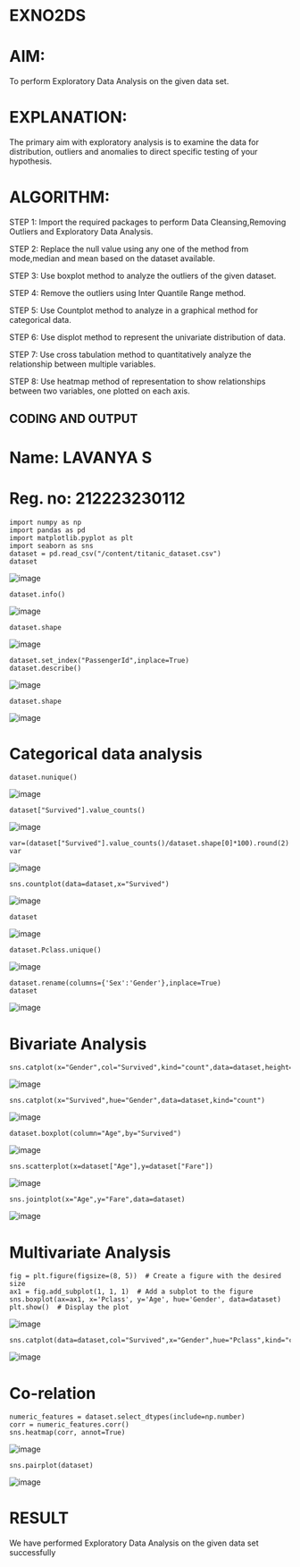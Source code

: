 # EXNO2DS
# AIM:
To perform Exploratory Data Analysis on the given data set.
      
# EXPLANATION:
  The primary aim with exploratory analysis is to examine the data for distribution, outliers and anomalies to direct specific testing of your hypothesis.
  
# ALGORITHM:
STEP 1: Import the required packages to perform Data Cleansing,Removing Outliers and Exploratory Data Analysis.

STEP 2: Replace the null value using any one of the method from mode,median and mean based on the dataset available.

STEP 3: Use boxplot method to analyze the outliers of the given dataset.

STEP 4: Remove the outliers using Inter Quantile Range method.

STEP 5: Use Countplot method to analyze in a graphical method for categorical data.

STEP 6: Use displot method to represent the univariate distribution of data.

STEP 7: Use cross tabulation method to quantitatively analyze the relationship between multiple variables.

STEP 8: Use heatmap method of representation to show relationships between two variables, one plotted on each axis.

## CODING AND OUTPUT
# Name: LAVANYA S
# Reg. no: 212223230112
```
import numpy as np
import pandas as pd
import matplotlib.pyplot as plt
import seaborn as sns
dataset = pd.read_csv("/content/titanic_dataset.csv")
dataset
```
![image](https://github.com/user-attachments/assets/a70c0e29-b0eb-4e43-b3dd-e90e16d29a00)
```
dataset.info()
```
![image](https://github.com/user-attachments/assets/0c33be09-2dcd-4e4f-a4b6-94d848396871)
```
dataset.shape
```
![image](https://github.com/user-attachments/assets/240a948b-6920-4982-9757-c31c90fb01cb)
```
dataset.set_index("PassengerId",inplace=True)
dataset.describe()
```
![image](https://github.com/user-attachments/assets/a920d0e3-adfa-43e0-a48e-6b56675a5bfe)
```
dataset.shape
```
![image](https://github.com/user-attachments/assets/f0cbab29-492b-460d-a481-cc058ac9fc89)
# Categorical data analysis
```
dataset.nunique()
```
![image](https://github.com/user-attachments/assets/16ef097b-1ba2-45bd-be84-c628543c39a3)
```
dataset["Survived"].value_counts()
```
![image](https://github.com/user-attachments/assets/eed26966-2c4e-4c36-82ad-db581702ac0a)
```
var=(dataset["Survived"].value_counts()/dataset.shape[0]*100).round(2)
var
```
![image](https://github.com/user-attachments/assets/e1f04630-73eb-4e27-b95f-b192fb864f20)
```
sns.countplot(data=dataset,x="Survived")
```
![image](https://github.com/user-attachments/assets/f89cbb91-33c0-4610-aa07-804a3bda733c)
```
dataset
```
![image](https://github.com/user-attachments/assets/4ceeea56-26c0-4e82-8274-476b253dfbcd)
```
dataset.Pclass.unique()
```
![image](https://github.com/user-attachments/assets/8029ec35-e18f-4a1f-a3f6-31a9ef131a84)
```
dataset.rename(columns={'Sex':'Gender'},inplace=True)
dataset
```
![image](https://github.com/user-attachments/assets/6acf7ffc-fa49-4a5e-8dc4-62912cf59047)
#  Bivariate Analysis
```
sns.catplot(x="Gender",col="Survived",kind="count",data=dataset,height=5,aspect=.7)
```
![image](https://github.com/user-attachments/assets/4902a078-e693-4520-a2da-a18267bc38bc)
```
sns.catplot(x="Survived",hue="Gender",data=dataset,kind="count")
```
![image](https://github.com/user-attachments/assets/a75ff6db-4227-4152-becf-81104bfb08d4)
```
dataset.boxplot(column="Age",by="Survived")
```
![image](https://github.com/user-attachments/assets/a27fa432-4b20-4fca-a30d-111e7858f10c)
```
sns.scatterplot(x=dataset["Age"],y=dataset["Fare"])
```
![image](https://github.com/user-attachments/assets/5d2aca6b-84db-4bf2-9f72-63efbea99fad)
```
sns.jointplot(x="Age",y="Fare",data=dataset)
```
![image](https://github.com/user-attachments/assets/e2ca2ab0-d3c7-4613-87aa-766753da2171)
# Multivariate Analysis
```
fig = plt.figure(figsize=(8, 5))  # Create a figure with the desired size
ax1 = fig.add_subplot(1, 1, 1)  # Add a subplot to the figure
sns.boxplot(ax=ax1, x='Pclass', y='Age', hue='Gender', data=dataset)
plt.show()  # Display the plot
```
![image](https://github.com/user-attachments/assets/a23875c9-fc29-43d1-8dab-5c697bc2f8b5)
```
sns.catplot(data=dataset,col="Survived",x="Gender",hue="Pclass",kind="count")
```
![image](https://github.com/user-attachments/assets/f6f6af71-b830-461e-a385-dde132e65437)
#  Co-relation
```
numeric_features = dataset.select_dtypes(include=np.number)
corr = numeric_features.corr()
sns.heatmap(corr, annot=True)
```
![image](https://github.com/user-attachments/assets/37ef2714-3194-46e9-97c7-5b35895f192c)
```
sns.pairplot(dataset)
```
![image](https://github.com/user-attachments/assets/80576fa5-68ae-4785-af65-584ec97bf479)


# RESULT
 We have performed Exploratory Data Analysis on the given data set successfully
